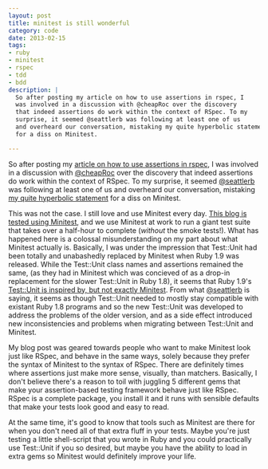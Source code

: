 ```yaml
---
layout: post
title: minitest is still wonderful
category: code
date: 2013-02-15
tags:
- ruby
- minitest
- rspec
- tdd
- bdd
description: |
  So after posting my article on how to use assertions in rspec, I
  was involved in a discussion with @cheapRoc over the discovery
  that indeed assertions do work within the context of RSpec. To my
  surprise, it seemed @seattlerb was following at least one of us
  and overheard our conversation, mistaking my quite hyperbolic statement
  for a diss on Minitest.

---
```




So after posting my [article on how to use assertions in rspec][ass], I
was involved in a discussion with [@cheapRoc][jr] over the discovery
that indeed assertions do work within the context of RSpec. To my
surprise, it seemed [@seattlerb][zen] was following at least one of us
and overheard our conversation, mistaking [my quite hyperbolic statement][oops]
for a diss on Minitest.

This was not the case. I still love and use Minitest every day.
[This blog is tested using Minitest][tests], and we use Minitest at work
to run a giant test suite that takes over a half-hour to complete
(*without* the smoke tests!). What has happened here is a colossal
misunderstanding on my part about what Minitest actually is. Basically,
I was under the impression that Test::Unit had been totally and
unabashedly replaced by Minitest when Ruby 1.9 was released. While
the Test::Unit class names and assertions remained the same, (as
they had in Minitest which was concieved of as a drop-in replacement
for the slower Test::Unit in Ruby 1.8), it seems that Ruby 1.9's
[Test::Unit is inspired by, but not exactly Minitest][exp]. From what
[@seattlerb][zen] is saying, it seems as though Test::Unit needed
to mostly stay compatible with existant Ruby 1.8 programs and so the
new Test::Unit was developed to address the problems of the older
version, and as a side effect introduced new inconsistencies and
problems when migrating between Test::Unit and Minitest.

My blog post was geared towards people who want to make Minitest look
just like RSpec, and behave in the same ways, solely because they prefer
the syntax of Minitest to the syntax of RSpec. There are definitely
times where assertions just make more sense, visually, than matchers.
Basically, I don't believe there's a reason to toil with juggling 5
different gems that make your assertion-based testing framework behave
just like RSpec. RSpec is a complete package, you install it and it
runs with sensible defaults that make your tests look good and easy
to read.

At the same time, it's good to know that tools such as Minitest are
there for when you don't need all of that extra fluff in your tests.
Maybe you're just testing a little shell-script that you wrote in
Ruby and you could practically use Test::Unit if you so desired,
but maybe you have the ability to load in extra gems so Minitest
would definitely improve your life.

[ass]: http://www.psychedeli.ca/2013/02/08/use-assertions-in-rspec
[jr]: https://twitter.com/cheapRoc
[zen]: https://twitter.com/seattlerb
[oops]: https://twitter.com/tubbo/status/302147170251993089
[tests]: https://github.com/tubbo/psychedeli.ca/tree/master/test
[exp]: https://twitter.com/seattlerb/status/302206878392401920
